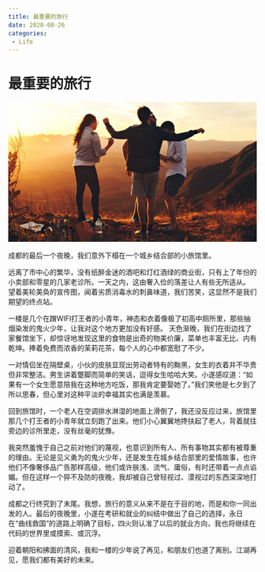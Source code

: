 ```yaml
---
title: 最重要的旅行
date: 2020-08-26
categories:
 - Life
---
```



# 最重要的旅行

![img](./assets/helena-lopes-DkGIAjlIJu0-unsplash-848x477.jpg)

成都的最后一个夜晚，我们意外下榻在一个城乡结合部的小旅馆里。 

远离了市中心的繁华，没有纸醉金迷的酒吧和灯红酒绿的商业街，只有上了年份的小卖部和零星的几家老诊所。一天之内，这由奢入俭的落差让人有些无所适从。 望着美轮美奂的宣传图，闻着劣质消毒水的刺鼻味道，我们苦笑，这显然不是我们期望的终点站。 

一楼是几个在蹭WIFI打王者的小青年，神态和衣着像极了初高中厕所里，那些抽烟染发的鬼火少年，让我对这个地方更加没有好感。 天色渐晚，我们在街边找了家餐馆坐下，却惊讶地发现这里的食物是出奇的物美价廉，菜单也丰富无比、内有乾坤。捧着免费而浓香的茉莉花茶，每个人的心中都宽慰了不少。 

一对情侣坐在隔壁桌，小伙的皮肤显现出劳动者特有的黝黑，女生的衣着并不华贵但非常整洁。男生讲着蹩脚而简单的笑话，逗得女生哈哈大笑。小遂感叹道：“如果有一个女生愿意陪我在这种地方吃饭，那我肯定要娶她了。”我们笑他是七夕到了所以思春，但心里对这种平淡的幸福其实也满是羡慕。 

回到旅馆时，一个老人在空调排水淋湿的地面上滑倒了，我还没反应过来，旅馆里那几个打王者的小青年就立刻跑了出来。他们小心翼翼地搀扶起了老人，背着就往旁边的诊所里走，没有丝毫的犹豫。 

我突然羞愧于自己之前对他们的蔑视，也意识到所有人、所有事物其实都有被尊重的理由。无论是见义勇为的鬼火少年，还是发生在城乡结合部里的爱情故事，也许他们不像奢侈品广告那样高级，他们或许肤浅、流气、庸俗，有时还带着一点点谄媚。但在这样一个猝不及防的夜晚，我却被自己曾轻视过、漠视过的东西深深地打动了。 

成都之行终究到了末尾。我想，旅行的意义从来不是在于目的地，而是和你一同出发的人。最后的夜晚里，小遂在考研和就业的纠结中做出了自己的选择，永日在“曲线救国”的道路上明确了目标，四火则认准了以后的就业方向，我也将继续在代码的世界里或摸索、或沉浮。 

迎着朝阳和拂面的清风，我和一楼的少年说了再见，和朋友们也道了离别。江湖再见，愿我们都有美好的未来。
